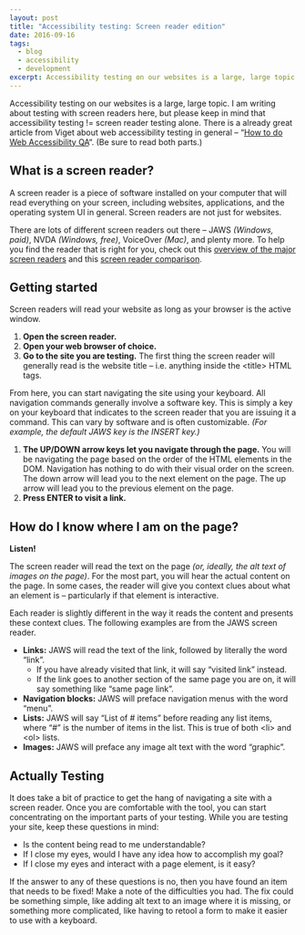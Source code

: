 ```yaml
---
layout: post
title: "Accessibility testing: Screen reader edition"
date: 2016-09-16
tags:
  - blog
  - accessibility
  - development
excerpt: Accessibility testing on our websites is a large, large topic.
---
```


Accessibility testing on our websites is a large, large topic.  I am writing about testing with screen readers here, but please keep in mind that accessibility testing != screen reader testing alone.  There is a already great article from Viget about web accessibility testing in general – “[How to do Web Accessibility QA](https://www.viget.com/articles/how-to-do-web-accessibility-qa-part-1/)“.  (Be sure to read both parts.)

## What is a screen reader?

A screen reader is a piece of software installed on your computer that will read everything on your screen, including websites, applications, and the operating system UI in general.  Screen readers are not just for websites.

There are lots of different screen readers out there – JAWS _(Windows, paid)_, NVDA _(Windows, free)_, VoiceOver _(Mac)_, and plenty more.  To help you find the reader that is right for you, check out this [overview of the major screen readers](http://www.itcs.umich.edu/atcs/screenreaders.php) and this [screen reader comparison](http://accessibilitychatter.com/?p=18).

## Getting started

Screen readers will read your website as long as your browser is the active window.

1. __Open the screen reader.__
2. __Open your web browser of choice.__
3. __Go to the site you are testing.__ The first thing the screen reader will generally read is the website title – i.e. anything inside the &lt;title&gt; HTML tags.

From here, you can start navigating the site using your keyboard.  All navigation commands generally involve a software key. This is simply a key on your keyboard that indicates to the screen reader that you are issuing it a command. This can vary by software and is often customizable. _(For example, the default JAWS key is the INSERT key.)_

1. __The UP/DOWN arrow keys let you navigate through the page.__ You will be navigating the page based on the order of the HTML elements in the DOM.  Navigation has nothing to do with their visual order on the screen.  The down arrow will lead you to the next element on the page.  The up arrow will lead you to the previous element on the page.
2. __Press ENTER to visit a link.__

## How do I know where I am on the page?

__Listen!__

The screen reader will read the text on the page _(or, ideally, the alt text of images on the page)_.  For the most part, you will hear the actual content on the page.  In some cases, the reader will give you context clues about what an element is – particularly if that element is interactive.

Each reader is slightly different in the way it reads the content and presents these context clues.   The following examples are from the JAWS screen reader.

* __Links:__ JAWS will read the text of the link, followed by literally the word “link”.
  * If you have already visited that link, it will say “visited link” instead.
  * If the link goes to another section of the same page you are on, it will say something like “same page link”.
* __Navigation blocks:__ JAWS will preface navigation menus with the word “menu”.
* __Lists:__ JAWS will say “List of # items” before reading any list items, where “#” is the number of items in the list.  This is true of both &lt;li&gt; and &lt;ol&gt; lists.
* __Images:__ JAWS will preface any image alt text with the word “graphic”.

## Actually Testing

It does take a bit of practice to get the hang of navigating a site with a screen reader.  Once you are comfortable with the tool, you can start concentrating on the important parts of your testing.  While you are testing your site, keep these questions in mind:

* Is the content being read to me understandable?
* If I close my eyes, would I have any idea how to accomplish my goal?
* If I close my eyes and interact with a page element, is it easy?

If the answer to any of these questions is no, then you have found an item that needs to be fixed!  Make a note of the difficulties you had.  The fix could be something simple, like adding alt text to an image where it is missing, or something more complicated, like having to retool a form to make it easier to use with a keyboard.
